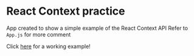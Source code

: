 # React Context practice

App created to show a simple example of the React Context API
Refer to `App.js` for more comment

Click [here](https://anujp41.github.io/React-Context-Example/) for a working example!
